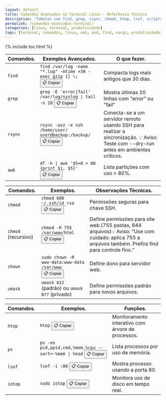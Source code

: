 ```yaml
---
layout: default
title: Comandos Avançados no Terminal Linux – Referência Técnica
description: 'Tabelas com find, grep, rsync, chmod, htop, lsof, scripts Bash e automação — sem linguagem informal, só comandos reais.'
permalink: /comandos-avancados-terminal/
categories: [linux, terminal, produtividade]
tags: [terminal, comandos, linux, awk, sed, find, xargs, produtividade]
---
```




{% include toc.html %}



<section class="post-content">

   <table class="evergreen-table">
  <thead>
    <tr>
      <th>Comandos.</th>
      <th>Exemplos Avançados.</th>
      <th>O que fazer.</th>
    </tr>
  </thead>
  <tbody>
    <tr>
      <td data-label="Comando"><code>find</code></td>
      <td data-label="Exemplo Avançado">
        <code>find /var/log -name "*.log" -mtime +30 -exec gzip {} \;</code>
        <button class="copy-btn" data-command="find /var/log -name &quot;*.log&quot; -mtime +30 -exec gzip {} \;">📋 Copiar</button>
      </td>
      <td data-label="O que faz">Compacta logs mais antigos que 30 dias.</td>
    </tr>
    <tr>
      <td data-label="Comando"><code>grep</code></td>
      <td data-label="Exemplo Avançado">
        <code>grep -E 'error|fail' /var/log/syslog | tail -n 20</code>
        <button class="copy-btn" data-command="grep -E 'error|fail' /var/log/syslog | tail -n 20">📋 Copiar</button>
      </td>
      <td data-label="O que faz">Mostra últimas 20 linhas com "error" ou "fail"</td>
    </tr>
    <tr>
      <td data-label="Comando"><code>rsync</code></td>
      <td data-label="Exemplo Avançado">
        <code>rsync -avz -e ssh /home/user/ user@backup:/backup/</code>
        <button class="copy-btn" data-command="rsync -avz -e ssh /home/user/ user@backup:/backup/">📋 Copiar</button>
      </td>
      <td data-label="O que faz">Conecta-se a um servidor remoto usando SSH para realizar a sincronização. 💡 Aviso: Teste com --dry-run antes em ambientes críticos.</td>
    </tr>
    <tr>
      <td data-label="Comando"><code>awk</code></td>
      <td data-label="Exemplo Avançado">
        <code>df -h | awk '$5+0 > 80 {print $1, $5}'</code>
        <button class="copy-btn" data-command="df -h | awk '$5+0 > 80 {print $1, $5}'">📋 Copiar</button>
      </td>
      <td data-label="O que faz">Lista partições com uso > 80%.</td>
    </tr>
  </tbody>
</table>

<table class="evergreen-table">
  <thead>
    <tr>
      <th>Comandos.</th>
      <th>Exemplos.</th>
      <th>Observações Técnicas.</th>
    </tr>
  </thead>
  <tbody>
    <tr>
      <td data-label="Comando"><code>chmod</code></td>
      <td data-label="Exemplo">
        <code>chmod 600 ~/.ssh/id_rsa</code>
        <button class="copy-btn" data-command="chmod 600 ~/.ssh/id_rsa">📋 Copiar</button>
      </td>
      <td data-label="Observação Técnica">Permissões seguras para chave SSH.</td>
    </tr>
    <tr>
      <td data-label="Comando"><code>chmod</code> (recursivo)</td>
      <td data-label="Exemplo">
        <code>chmod -R 755 /var/www/html</code>
        <button class="copy-btn" data-command="chmod -R 755 /var/www/html">📋 Copiar</button>
      </td>
      <td data-label="Observação Técnica">Define permissões para site web.(755 pastas, 644 arquivos)💡 Aviso:
"Use com cuidado: aplica 755 a arquivos também. Prefira find para controle fino." 

</td>
    </tr>
    <tr>
      <td data-label="Comando"><code>chown</code></td>
      <td data-label="Exemplo">
        <code>sudo chown -R www-data:www-data /var/www</code>
        <button class="copy-btn" data-command="sudo chown -R www-data:www-data /var/www">📋 Copiar</button>
      </td>
      <td data-label="Observação Técnica">Define dono para servidor web.</td>
    </tr>
    <tr>
      <td data-label="Comando"><code>umask</code></td>
      <td data-label="Exemplo">
        <code>umask 022</code> (padrão) ou <code>umask 077</code> (privado)
      </td>
      <td data-label="Observação Técnica">Define permissões padrão para novos arquivos.</td>
    </tr>
  </tbody>
</table>


<table class="evergreen-table">
  <thead>
    <tr>
      <th>Comandos.</th>
      <th>Exemplos.</th>
      <th>Funções.</th>
    </tr>
  </thead>
  <tbody>
    <tr>
      <td data-label="Comando"><code>htop</code></td>
      <td data-label="Exemplo">
        <code>htop</code>
        <button class="copy-btn" data-command="htop">📋 Copiar</button>
      </td>
      <td data-label="Função">Monitoramento interativo com árvore de processos.</td>
    </tr>
    <tr>
      <td data-label="Comando"><code>ps</code></td>
      <td data-label="Exemplo">
        <code>ps -eo pid,ppid,cmd,%mem,%cpu --sort=-%mem | head</code>
        <button class="copy-btn" data-command="ps -eo pid,ppid,cmd,%mem,%cpu --sort=-%mem | head">📋 Copiar</button>
      </td>
      <td data-label="Função">Lista processos por uso de memória.</td>
    </tr>
    <tr>
      <td data-label="Comando"><code>lsof</code></td>
      <td data-label="Exemplo">
        <code>lsof -i :80</code>
        <button class="copy-btn" data-command="lsof -i :80">📋 Copiar</button>
      </td>
      <td data-label="Função">Mostra processo usando a porta 80.</td>
    </tr>
    <tr>
      <td data-label="Comando"><code>iotop</code></td>
      <td data-label="Exemplo">
        <code>sudo iotop</code>
        <button class="copy-btn" data-command="sudo iotop">📋 Copiar</button>
      </td>
      <td data-label="Função">Monitora uso de disco em tempo real.</td>
    </tr>
  </tbody>
</table>





   </section>
 
